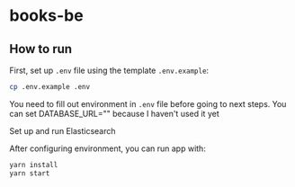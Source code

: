# books-be
## How to run

First, set up `.env` file using the template `.env.example`:

```bash
cp .env.example .env
```

You need to fill out environment in `.env` file before going to next steps.
You can set DATABASE_URL="" because I haven't used it yet

Set up and run Elasticsearch

After configuring environment, you can run app with:

```bash
yarn install
yarn start
```